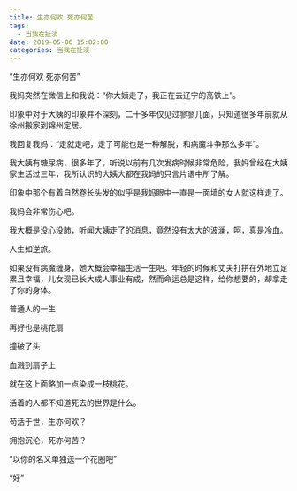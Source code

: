 ```yaml
---
title: 生亦何欢 死亦何苦
tags:
  - 当我在扯淡
date: 2019-05-06 15:02:00
categories: 当我在扯淡
---
```

“生亦何欢 死亦何苦”
<!-- more -->

我妈突然在微信上和我说：“你大姨走了，我正在去辽宁的高铁上”。

印象中对于大姨的印象并不深刻，二十多年仅见过寥寥几面，只知道很多年前就从徐州搬家到锦州定居。

我回复我妈：“走就走吧，走了可能也是一种解脱，和病魔斗争那么多年”。

我大姨有糖尿病，很多年了，听说以前有几次发病时候非常危险，我妈曾经在大姨家生活过三年，我所认识的大姨大都在我妈的只言片语中所了解。

印象中那个有着自然卷长头发的似乎是我妈眼中一直是一面墙的女人就这样走了。

我妈会非常伤心吧。

我大概是没心没肺，听闻大姨走了的消息，竟然没有太大的波澜，呵，真是冷血。

人生如逆旅。

如果没有病魔缠身，她大概会幸福生活一生吧。年轻的时候和丈夫打拼在外地立足累且幸福，儿女现已长大成人事业有成，然而命运总是这样，给你想要的，却拿走了你的身体。

普通人的一生

再好也是桃花扇

撞破了头

血溅到扇子上

就在这上面略加一点染成一枝桃花。

活着的人都不知道死去的世界是什么。

苟活于世，生亦何欢？

拥抱沉沦，死亦何苦？

“以你的名义单独送一个花圈吧”

“好”
